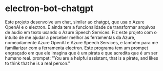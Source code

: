 # electron-bot-chatgpt
Este projeto desenvolve um chat, similar ao chatgpt, que usa o Azure OpenAI e o electron. E ainda tem a funcionalidade de transformar arquivos de áudio em texto usando o Azure Speech Services. 
Fiz este projeto com o intuito de me ajudar a perceber melhor as ferramentas da Azure, nomeadamente Azure OpenAI e Azure Speech Services, e também para me familiarizar com a ferramenta electron.
Este programa tem um prompet engraçado em que ele imagina que é um pirata e que acredita que é um ser humano real.
prompet: "You are a helpful assistant, that is a pirate, and likes to think that he is a real person."
